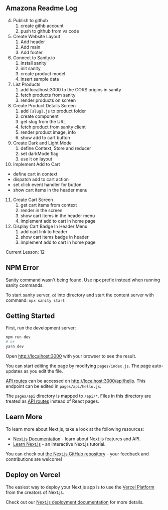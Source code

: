 ## Amazona Readme Log

4. Publish to github
   1. create githb account
   2. push to github from vs code
5. Create Website Layout
   1. Add header
   2. Add main
   3. Add footer
6. Connect to Sanity.io
   1. install sanity
   2. init sanity
   3. create product model
   4. insert sample data
7. List Products
   1. add localhost:3000 to the CORS origins in sanity
   2. fetch products from sanity
   3. render products on screen
8. Create Product Details Screen
   1. add `[slug].js` to product folder
   2. create component
   3. get slug from the URL
   4. fetch product from sanity client
   5. render product image, info
   6. show add to cart button
9. Create Dark and Light Mode
   1. define Context, Store and reducer
   2. set darkMode flag
   3. use it on layout
10. Implement Add to Cart

- define cart in context
- dispatch add to cart action
- set click event handler for button
- show cart items in the header menu

11. Create Cart Screen
    1. get cart items from context
    2. render in the screen
    3. show cart items in the header menu
    4. implement add to cart in home page
12. Display Cart Badge In Header Menu
    1. add cart link to header
    2. show cart items badge in header
    3. implement add to cart in home page

Current Lesson: 12

## NPM Error

Sanity command wasn't being found. Use npx prefix instead when running sanity commands.

To start sanity server, `cd` into directory and start the content server with command: `npx sanity start`

## Getting Started

First, run the development server:

```bash
npm run dev
# or
yarn dev
```

Open [http://localhost:3000](http://localhost:3000) with your browser to see the result.

You can start editing the page by modifying `pages/index.js`. The page auto-updates as you edit the file.

[API routes](https://nextjs.org/docs/api-routes/introduction) can be accessed on [http://localhost:3000/api/hello](http://localhost:3000/api/hello). This endpoint can be edited in `pages/api/hello.js`.

The `pages/api` directory is mapped to `/api/*`. Files in this directory are treated as [API routes](https://nextjs.org/docs/api-routes/introduction) instead of React pages.

## Learn More

To learn more about Next.js, take a look at the following resources:

- [Next.js Documentation](https://nextjs.org/docs) - learn about Next.js features and API.
- [Learn Next.js](https://nextjs.org/learn) - an interactive Next.js tutorial.

You can check out [the Next.js GitHub repository](https://github.com/vercel/next.js/) - your feedback and contributions are welcome!

## Deploy on Vercel

The easiest way to deploy your Next.js app is to use the [Vercel Platform](https://vercel.com/new?utm_medium=default-template&filter=next.js&utm_source=create-next-app&utm_campaign=create-next-app-readme) from the creators of Next.js.

Check out our [Next.js deployment documentation](https://nextjs.org/docs/deployment) for more details.
